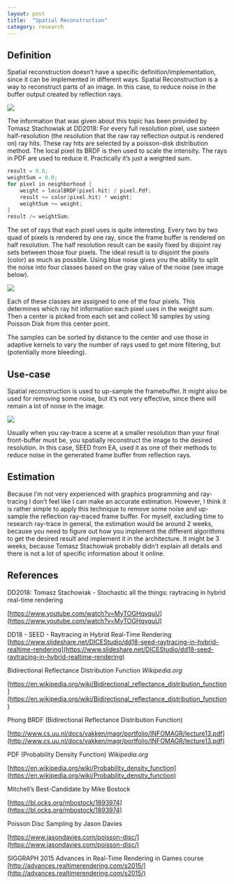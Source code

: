 ```yaml
---
layout: post
title:  "Spatial Reconstruction"
category: research 
---
```


## Definition
Spatial reconstruction doesn’t have a specific definition/implementation, since it can be implemented in different ways. Spatial Reconstruction is a way to reconstruct parts of an image. In this case, to reduce noise in the buffer output created by reflection rays.

![](../../images/sr/image_0.png)

The information that was given about this topic has been provided by Tomasz Stachowiak at DD2018:
For every full resolution pixel, use sixteen half-resolution (the resolution that the raw ray reflection output is rendered on) ray hits. These ray hits are selected by a poisson-disk distribution method. The local pixel its BRDF is then used to scale the intensity. The rays in PDF are used to reduce it. Practically it’s just a weighted sum.

```cpp
result = 0.0;
weightSum = 0.0;
for pixel in neighborhood {
   	weight = localBRDF(pixel.hit) / pixel.Pdf;
   	result += color(pixel.hit) * weight;
   	weightSum += weight;
}
result /= weightSum;
```

The set of rays that each pixel uses is quite interesting. Every two by two quad of pixels is rendered by one ray, since the frame buffer is rendered on half resolution. The half resolution result can be easily fixed by disjoint ray sets between those four pixels. The ideal result is to disjoint the pixels (color) as much as possible. Using blue noise gives you the ability to split the noise into four classes based on the gray value of the noise (see image below).

![](../../images/sr/image_1.png)

Each of these classes are assigned to one of the four pixels. This determines which ray hit information each pixel uses in the weight sum. Then a center is picked from each set and collect 16 samples by using Poisson Disk from this center point.

The samples can be sorted by distance to the center and use those in adaptive kernels to vary the number of rays used to get more filtering, but (potentially more bleeding).

## Use-case

Spatial reconstruction is used to up-sample the framebuffer. It might also be used for removing some noise, but it’s not very effective, since there will remain a lot of noise in the image.

![](../../images/sr/image_2.png)

Usually when you ray-trace a scene at a smaller resolution than your final front-buffer must be, you spatially reconstruct the image to the desired resolution. In this case, SEED from EA, used it as one of their methods to reduce noise in the generated frame buffer from reflection rays.

## Estimation

Because I’m not very experienced with graphics programming and ray-tracing I don’t feel like I can make an accurate estimation.
However, I think it is rather simple to apply this technique to remove some noise and up-sample the reflection ray-traced frame buffer. For myself, excluding time to research ray-trace in general, the estimation would be around 2 weeks, because you need to figure out how you implement the different algorithms to get the desired result and implement it in the architecture. It might be 3 weeks, because Tomasz Stachowiak probably didn’t explain all details and there is not a lot of specific information about it online.

## References

DD2018: Tomasz Stachowiak - Stochastic all the things: raytracing in hybrid real-time rendering

[https://www.youtube.com/watch?v=MyTOGHqyquU](https://www.youtube.com/watch?v=MyTOGHqyquU) 

DD18 - SEED - Raytracing in Hybrid Real-Time Rendering [https://www.slideshare.net/DICEStudio/dd18-seed-raytracing-in-hybrid-realtime-rendering](https://www.slideshare.net/DICEStudio/dd18-seed-raytracing-in-hybrid-realtime-rendering) 

Bidirectional Reflectance Distribution Function *Wikipedia.org*

[https://en.wikipedia.org/wiki/Bidirectional_reflectance_distribution_function](https://en.wikipedia.org/wiki/Bidirectional_reflectance_distribution_function) 

Phong BRDF (Bidirectional Reflectance Distribution Function)

[http://www.cs.uu.nl/docs/vakken/magr/portfolio/INFOMAGR/lecture13.pdf](http://www.cs.uu.nl/docs/vakken/magr/portfolio/INFOMAGR/lecture13.pdf) 

PDF (Probability Density Function) *Wikipedia.org*

[https://en.wikipedia.org/wiki/Probability_density_function](https://en.wikipedia.org/wiki/Probability_density_function) 

Mitchell’s Best-Candidate by Mike Bostock

[https://bl.ocks.org/mbostock/1893974](https://bl.ocks.org/mbostock/1893974) 

Poisson Disc Sampling by Jason Davies

[https://www.jasondavies.com/poisson-disc/](https://www.jasondavies.com/poisson-disc/)

SIGGRAPH 2015 Advances in Real-Time Rendering in Games course [http://advances.realtimerendering.com/s2015/](http://advances.realtimerendering.com/s2015/) 
